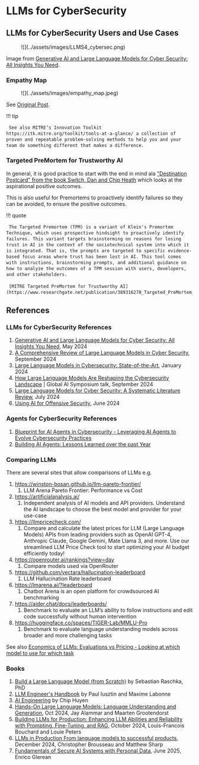 # LLMs for CyberSecurity
   

## LLMs for CyberSecurity Users and Use Cases

<figure markdown>
![](../assets/images/LLMS4_cybersec.png)
</figure>

Image from [Generative AI and Large Language Models for Cyber Security: All Insights You Need](https://arxiv.org/pdf/2405.12750). 

### Empathy Map

<figure markdown>
![](../assets/images/empathy_map.jpeg)
</figure>

See [Original Post](https://www.linkedin.com/posts/davegray_ever-wonder-what-executives-really-think-activity-7333196966530584576-lBxz?utm_source=share&utm_medium=member_desktop&rcm=ACoAAABWk8gB0ZomDiP_SswS-WaTp-lhgZEPxlI).

!!! tip

     See also MITRE’s Innovation Toolkit https://itk.mitre.org/toolkit/tools-at-a-glance/ a collection of proven and repeatable problem-solving methods to help you and your team do something different that makes a difference.


### Targeted PreMortem for Trustworthy AI

In general, it is good practice to start with the end in mind ala ["Destination Postcard" from the book Switch, Dan and Chip Heath](https://framework.scaledagile.com/portfolio-vision/) which looks at the aspirational positive outcomes.

This is also useful for Premortems to proactively identify failures so they can be avoided, to ensure the positive outcomes.


!!! quote 

     The Targeted Premortem (TPM) is a variant of Klein's Premortem Technique, which uses prospective hindsight to proactively identify failures. This variant targets brainstorming on reasons for losing trust in AI in the context of the sociotechnical system into which it is integrated. That is, the prompts are targeted to specific evidence-based focus areas where trust has been lost in AI. This tool comes with instructions, brainstorming prompts, and additional guidance on how to analyze the outcomes of a TPM session with users, developers, and other stakeholders.

     [MITRE Targeted PreMortem for Trustworthy AI](https://www.researchgate.net/publication/389316278_Targeted_PreMortem_TPM_for_Trustworthy_AI)



## References

### LLMs for CyberSecurity References
1. [Generative AI and Large Language Models for Cyber Security: All Insights You Need](https://arxiv.org/pdf/2405.12750), May 2024
2. [A Comprehensive Review of Large Language Models in Cyber Security](https://www.researchgate.net/publication/384500263_A_Comprehensive_Review_of_Large_Language_Models_in_Cyber_Security), September 2024
3. [Large Language Models in Cybersecurity: State-of-the-Art](https://arxiv.org/pdf/2402.00891), January 2024
4. [How Large Language Models Are Reshaping the Cybersecurity Landscape](https://elie.net/talk/ai-for-cybersecurity-get-started-today) | Global AI Symposium talk, September 2024
5. [Large Language Models for Cyber Security: A Systematic Literature Review](https://arxiv.org/pdf/2405.04760), July 2024
6. [Using AI for Offensive Security](https://cloudsecurityalliance.org/artifacts/using-ai-for-offensive-security), June 2024


### Agents for CyberSecurity References
1. [Blueprint for AI Agents in Cybersecurity - Leveraging AI Agents to Evolve Cybersecurity Practices](https://www.cybersec-automation.com/p/blueprint-for-ai-agents-in-cybersecurity)
2. [Building AI Agents: Lessons Learned over the past Year](https://medium.com/@cpdough/building-ai-agents-lessons-learned-over-the-past-year-41dc4725d8e5)




### Comparing LLMs
There are several sites that allow comparisons of LLMs e.g.


1. https://winston-bosan.github.io/llm-pareto-frontier/
     1. LLM Arena Pareto Frontier: Performance vs Cost
2. https://artificialanalysis.ai/
     1. Independent analysis of AI models and API providers. Understand the AI landscape to choose the best model and provider for your use-case
3. https://llmpricecheck.com/
     1. Compare and calculate the latest prices for LLM (Large Language Models) APIs from leading providers such as OpenAI GPT-4, Anthropic Claude, Google Gemini, Mate Llama 3, and more. Use our streamlined LLM Price Check tool to start optimizing your AI budget efficiently today!
4. https://openrouter.ai/rankings?view=day 
     1. Compare models used via OpenRouter
5. https://github.com/vectara/hallucination-leaderboard 
     1. LLM Hallucination Rate leaderboard
6. https://lmarena.ai/?leaderboard
     1. Chatbot Arena is an open platform for crowdsourced AI benchmarking
7. https://aider.chat/docs/leaderboards/
     1. Benchmark to evaluate an LLM’s ability to follow instructions and edit code successfully without human intervention
8. https://huggingface.co/spaces/TIGER-Lab/MMLU-Pro
     1. Benchmark to evaluate language understanding models across broader and more challenging tasks

 
See also [Economics of LLMs: Evaluations vs Pricing - Looking at which model to use for which task](https://medium.com/data-science-collective/economics-of-llms-evaluations-vs-pricing-04802074e095)


### Books
1. [Build a Large Language Model (from Scratch)](https://www.oreilly.com/library/view/build-a-large/9781633437166/) by Sebastian Raschka, PhD 
4. [LLM Engineer's Handbook](https://www.oreilly.com/library/view/llm-engineers-handbook/9781836200079/) by Paul Iusztin and Maxime Labonne 
5. [AI Engineering](https://www.oreilly.com/library/view/ai-engineering/9781098166298/) by Chip Huyen 
6. [Hands-On Large Language Models: Language Understanding and Generation](https://www.amazon.ie/Hands-Large-Language-Models-Understanding/dp/1098150961), Oct 2024, Jay Alammar and Maarten Grootendorst
7. [Building LLMs for Production: Enhancing LLM Abilities and Reliability with Prompting, Fine-Tuning, and RAG](https://www.louisbouchard.ai/book-towards-ai/), October 2024, Louis-Francois Bouchard and Louie Peters
8. [LLMs in Production From language models to successful products](https://www.manning.com/books/llms-in-production), December 2024, Christopher Brousseau and Matthew Sharp
9. [Fundamentals of Secure AI Systems with Personal Data](https://www.edpb.europa.eu/our-work-tools/our-documents/support-pool-experts-projects/fundamentals-secure-ai-systems-personal_en), June 2025, Enrico Glerean 
